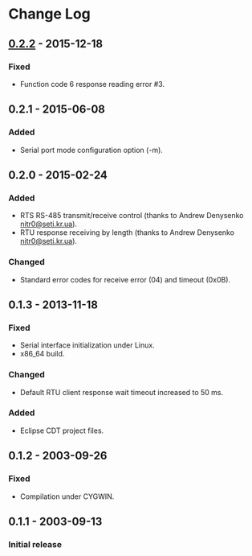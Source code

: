 # Change Log

## [0.2.2] - 2015-12-18
### Fixed
- Function code 6 response reading error #3.

## 0.2.1 - 2015-06-08
### Added
- Serial port mode configuration option (-m).

## 0.2.0 - 2015-02-24
### Added
- RTS RS-485 transmit/receive control (thanks to Andrew Denysenko <nitr0@seti.kr.ua>).
- RTU response receiving by length (thanks to Andrew Denysenko <nitr0@seti.kr.ua>).

### Changed
- Standard error codes for receive error (04) and timeout (0x0B).

## 0.1.3 - 2013-11-18
### Fixed
- Serial interface initialization under Linux.
- x86_64 build.

### Changed
- Default RTU client response wait timeout increased to 50 ms.

### Added
- Eclipse CDT project files.

## 0.1.2 - 2003-09-26
### Fixed
- Compilation under CYGWIN.

## 0.1.1 - 2003-09-13
### Initial release

[0.2.2]: https://github.com/3cky/mbusd/compare/v0.2.1...v0.2.2